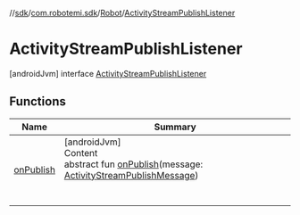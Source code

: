 //[sdk](../../../../index.md)/[com.robotemi.sdk](../../index.md)/[Robot](../index.md)/[ActivityStreamPublishListener](index.md)



# ActivityStreamPublishListener  
 [androidJvm] interface [ActivityStreamPublishListener](index.md)   


## Functions  
  
|  Name |  Summary | 
|---|---|
| <a name="com.robotemi.sdk/Robot.ActivityStreamPublishListener/onPublish/#com.robotemi.sdk.activitystream.ActivityStreamPublishMessage/PointingToDeclaration/"></a>[onPublish](on-publish.md)| <a name="com.robotemi.sdk/Robot.ActivityStreamPublishListener/onPublish/#com.robotemi.sdk.activitystream.ActivityStreamPublishMessage/PointingToDeclaration/"></a>[androidJvm]  <br>Content  <br>abstract fun [onPublish](on-publish.md)(message: [ActivityStreamPublishMessage](../../../com.robotemi.sdk.activitystream/-activity-stream-publish-message/index.md))  <br><br><br>|

